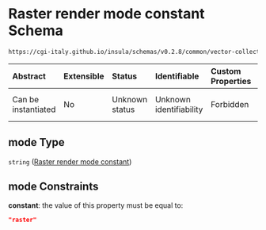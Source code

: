# Raster render mode constant Schema

```txt
https://cgi-italy.github.io/insula/schemas/v0.2.8/common/vector-collection-render-config.schema.json#/$defs/rasterRenderMode/properties/mode
```



| Abstract            | Extensible | Status         | Identifiable            | Custom Properties | Additional Properties | Access Restrictions | Defined In                                                                                                                         |
| :------------------ | :--------- | :------------- | :---------------------- | :---------------- | :-------------------- | :------------------ | :--------------------------------------------------------------------------------------------------------------------------------- |
| Can be instantiated | No         | Unknown status | Unknown identifiability | Forbidden         | Allowed               | none                | [vector-collection-render-config.schema.json\*](schemas/common/vector-collection-render-config.schema.json) |

## mode Type

`string` ([Raster render mode constant](vector-collection-render-config-defs-raster-render-mode-properties-raster-render-mode-constant.md))

## mode Constraints

**constant**: the value of this property must be equal to:

```json
"raster"
```
